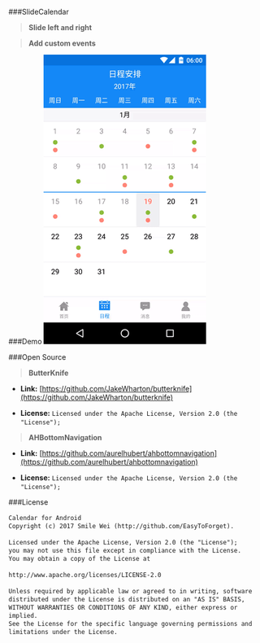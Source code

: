 ###SlideCalendar
> **Slide left and right**

> **Add custom events**


###Demo
![image](https://raw.githubusercontent.com/EasyToForget/SlideCalendar/master/Calendar.gif)


###Open Source

> **ButterKnife**

* **Link:** [https://github.com/JakeWharton/butterknife](https://github.com/JakeWharton/butterknife)

* **License:** `Licensed under the Apache License, Version 2.0 (the "License");`

> **AHBottomNavigation** 

* **Link:** [https://github.com/aurelhubert/ahbottomnavigation](https://github.com/aurelhubert/ahbottomnavigation)

* **License:** `Licensed under the Apache License, Version 2.0 (the "License");`

###License

```
Calendar for Android
Copyright (c) 2017 Smile Wei (http://github.com/EasyToForget).

Licensed under the Apache License, Version 2.0 (the "License");
you may not use this file except in compliance with the License.
You may obtain a copy of the License at

http://www.apache.org/licenses/LICENSE-2.0

Unless required by applicable law or agreed to in writing, software
distributed under the License is distributed on an "AS IS" BASIS,
WITHOUT WARRANTIES OR CONDITIONS OF ANY KIND, either express or implied.
See the License for the specific language governing permissions and
limitations under the License.
```
